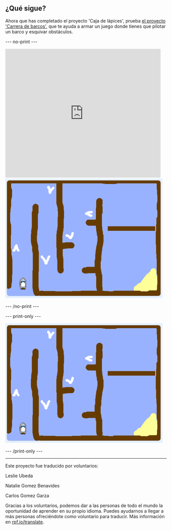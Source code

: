 ## ¿Qué sigue?

Ahora que has completado el proyecto 'Caja de lápices', prueba [el proyecto 'Carrera de barcos'](https://projects.raspberrypi.org/es-LA/projects/boat-race?utm_source=pathway&utm_medium=whatnext&utm_campaign=projects), que te ayuda a armar un juego donde tienes que pilotar un barco y esquivar obstáculos.

--- no-print ---

<div class="scratch-preview">
  <iframe allowtransparency="true" width="485" height="402" src="https://scratch.mit.edu/projects/embed/395321921/?autostart=false" frameborder="0" scrolling="no"></iframe>
  <img src="images/boat_race_demo.png">
</div>

--- /no-print ---

--- print-only ---

![demostración de carrera de barcos](images/boat_race_demo.png)

--- /print-only ---


***
Este proyecto fue traducido por voluntarios:

Leslie Ubeda

Natalie Gomez Benavides

Carlos Gomez Garza

Gracias a los voluntarios, podemos dar a las personas de todo el mundo la oportunidad de aprender en su propio idioma. Puedes ayudarnos a llegar a más personas ofreciéndote como voluntario para traducir. Más información en [rpf.io/translate](https://rpf.io/translate).